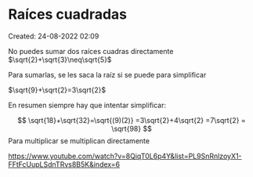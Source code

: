 # Raíces cuadradas

Created: 24-08-2022 02:09

No puedes sumar dos raíces cuadras directamente $\sqrt{2}+\sqrt{3}\neq\sqrt{5}$

Para sumarlas, se les saca la raíz si se puede para simplificar

$\sqrt{9}+\sqrt{2}=3\sqrt{2}$

En resumen siempre hay que intentar simplificar:

$$
\sqrt{18}+\sqrt{32}=\sqrt{(9)(2)}
=3\sqrt{2}+4\sqrt{2}
=7\sqrt{2} = \sqrt{98}
$$
Para multiplicar se multiplican directamente


https://www.youtube.com/watch?v=8QiqT0L6p4Y&list=PL9SnRnlzoyX1-FFtFcUupLSdnTRvs8B5K&index=6